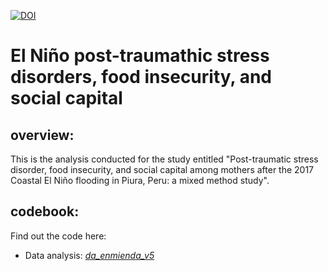 [![DOI](https://zenodo.org/badge/177517731.svg)](https://zenodo.org/badge/latestdoi/177517731)

# El Niño post-traumathic stress disorders, food insecurity, and social capital
## overview:
This is the analysis conducted for the study entitled "Post-traumatic stress disorder, food insecurity, and social capital among mothers after the 2017 Coastal El Niño flooding in Piura, Peru: a mixed method study".

## codebook:
Find out the code here:
- Data analysis: [_da_enmienda_v5_](https://github.com/culquichicon/El-Nino-amendment/blob/master/da_enmienda_v5.do)
